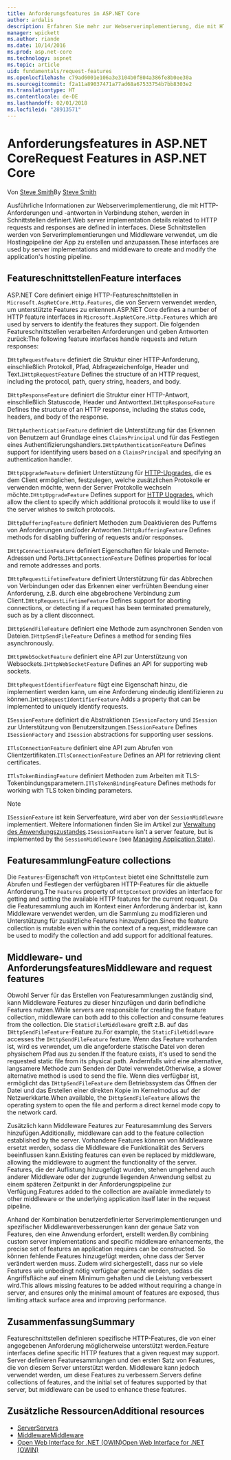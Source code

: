 ```yaml
---
title: Anforderungsfeatures in ASP.NET Core
author: ardalis
description: Erfahren Sie mehr zur Webserverimplementierung, die mit HTTP-Anforderungen und -antworten in Verbindung stehen, die in Schnittstellen definiert werden.
manager: wpickett
ms.author: riande
ms.date: 10/14/2016
ms.prod: asp.net-core
ms.technology: aspnet
ms.topic: article
uid: fundamentals/request-features
ms.openlocfilehash: c79ad6001e106a3e3104b0f804a386fe8b0ee30a
ms.sourcegitcommit: f2a11a89037471a77ad68a67533754b7bb8303e2
ms.translationtype: HT
ms.contentlocale: de-DE
ms.lasthandoff: 02/01/2018
ms.locfileid: "28913571"
---
```

# <a name="request-features-in-aspnet-core"></a><span data-ttu-id="68b62-103">Anforderungsfeatures in ASP.NET Core</span><span class="sxs-lookup"><span data-stu-id="68b62-103">Request Features in ASP.NET Core</span></span>

<span data-ttu-id="68b62-104">Von [Steve Smith](https://ardalis.com/)</span><span class="sxs-lookup"><span data-stu-id="68b62-104">By [Steve Smith](https://ardalis.com/)</span></span>

<span data-ttu-id="68b62-105">Ausführliche Informationen zur Webserverimplementierung, die mit HTTP-Anforderungen und -antworten in Verbindung stehen, werden in Schnittstellen definiert.</span><span class="sxs-lookup"><span data-stu-id="68b62-105">Web server implementation details related to HTTP requests and responses are defined in interfaces.</span></span> <span data-ttu-id="68b62-106">Diese Schnittstellen werden von Serverimplementierungen und Middleware verwendet, um die Hostingpipeline der App zu erstellen und anzupassen.</span><span class="sxs-lookup"><span data-stu-id="68b62-106">These interfaces are used by server implementations and middleware to create and modify the application's hosting pipeline.</span></span>

## <a name="feature-interfaces"></a><span data-ttu-id="68b62-107">Featureschnittstellen</span><span class="sxs-lookup"><span data-stu-id="68b62-107">Feature interfaces</span></span>

<span data-ttu-id="68b62-108">ASP.NET Core definiert einige HTTP-Featureschnittstellen in `Microsoft.AspNetCore.Http.Features`, die von Servern verwendet werden, um unterstützte Features zu erkennen.</span><span class="sxs-lookup"><span data-stu-id="68b62-108">ASP.NET Core defines a number of HTTP feature interfaces in `Microsoft.AspNetCore.Http.Features` which are used by servers to identify the features they support.</span></span> <span data-ttu-id="68b62-109">Die folgenden Featureschnittstellen verarbeiten Anforderungen und geben Antworten zurück:</span><span class="sxs-lookup"><span data-stu-id="68b62-109">The following feature interfaces handle requests and return responses:</span></span>

<span data-ttu-id="68b62-110">`IHttpRequestFeature` definiert die Struktur einer HTTP-Anforderung, einschließlich Protokoll, Pfad, Abfragezeichenfolge, Header und Text.</span><span class="sxs-lookup"><span data-stu-id="68b62-110">`IHttpRequestFeature` Defines the structure of an HTTP request, including the protocol, path, query string, headers, and body.</span></span>

<span data-ttu-id="68b62-111">`IHttpResponseFeature` definiert die Struktur einer HTTP-Antwort, einschließlich Statuscode, Header und Antworttext.</span><span class="sxs-lookup"><span data-stu-id="68b62-111">`IHttpResponseFeature` Defines the structure of an HTTP response, including the status code, headers, and body of the response.</span></span>

<span data-ttu-id="68b62-112">`IHttpAuthenticationFeature` definiert die Unterstützung für das Erkennen von Benutzern auf Grundlage eines `ClaimsPrincipal` und für das Festlegen eines Authentifizierungshandlers.</span><span class="sxs-lookup"><span data-stu-id="68b62-112">`IHttpAuthenticationFeature` Defines support for identifying users based on a `ClaimsPrincipal` and specifying an authentication handler.</span></span>

<span data-ttu-id="68b62-113">`IHttpUpgradeFeature` definiert Unterstützung für [HTTP-Upgrades](https://tools.ietf.org/html/rfc2616.html#section-14.42), die es dem Client ermöglichen, festzulegen, welche zusätzlichen Protokolle er verwenden möchte, wenn der Server Protokolle wechseln möchte.</span><span class="sxs-lookup"><span data-stu-id="68b62-113">`IHttpUpgradeFeature` Defines support for [HTTP Upgrades](https://tools.ietf.org/html/rfc2616.html#section-14.42), which allow the client to specify which additional protocols it would like to use if the server wishes to switch protocols.</span></span>

<span data-ttu-id="68b62-114">`IHttpBufferingFeature` definiert Methoden zum Deaktivieren des Pufferns von Anforderungen und/oder Antworten.</span><span class="sxs-lookup"><span data-stu-id="68b62-114">`IHttpBufferingFeature` Defines methods for disabling buffering of requests and/or responses.</span></span>

<span data-ttu-id="68b62-115">`IHttpConnectionFeature` definiert Eigenschaften für lokale und Remote-Adressen und Ports.</span><span class="sxs-lookup"><span data-stu-id="68b62-115">`IHttpConnectionFeature` Defines properties for local and remote addresses and ports.</span></span>

<span data-ttu-id="68b62-116">`IHttpRequestLifetimeFeature` definiert Unterstützung für das Abbrechen von Verbindungen oder das Erkennen einer verfrühten Beendung einer Anforderung, z.B. durch eine abgebrochene Verbindung zum Client.</span><span class="sxs-lookup"><span data-stu-id="68b62-116">`IHttpRequestLifetimeFeature` Defines support for aborting connections, or detecting if a request has been terminated prematurely, such as by a client disconnect.</span></span>

<span data-ttu-id="68b62-117">`IHttpSendFileFeature` definiert eine Methode zum asynchronen Senden von Dateien.</span><span class="sxs-lookup"><span data-stu-id="68b62-117">`IHttpSendFileFeature` Defines a method for sending files asynchronously.</span></span>

<span data-ttu-id="68b62-118">`IHttpWebSocketFeature` definiert eine API zur Unterstützung von Websockets.</span><span class="sxs-lookup"><span data-stu-id="68b62-118">`IHttpWebSocketFeature` Defines an API for supporting web sockets.</span></span>

<span data-ttu-id="68b62-119">`IHttpRequestIdentifierFeature` fügt eine Eigenschaft hinzu, die implementiert werden kann, um eine Anforderung eindeutig identifizieren zu können.</span><span class="sxs-lookup"><span data-stu-id="68b62-119">`IHttpRequestIdentifierFeature` Adds a property that can be implemented to uniquely identify requests.</span></span>

<span data-ttu-id="68b62-120">`ISessionFeature` definiert die Abstraktionen `ISessionFactory` und `ISession` zur Unterstützung von Benutzersitzungen.</span><span class="sxs-lookup"><span data-stu-id="68b62-120">`ISessionFeature` Defines `ISessionFactory` and `ISession` abstractions for supporting user sessions.</span></span>

<span data-ttu-id="68b62-121">`ITlsConnectionFeature` definiert eine API zum Abrufen von Clientzertifikaten.</span><span class="sxs-lookup"><span data-stu-id="68b62-121">`ITlsConnectionFeature` Defines an API for retrieving client certificates.</span></span>

<span data-ttu-id="68b62-122">`ITlsTokenBindingFeature` definiert Methoden zum Arbeiten mit TLS-Tokenbindungsparametern.</span><span class="sxs-lookup"><span data-stu-id="68b62-122">`ITlsTokenBindingFeature` Defines methods for working with TLS token binding parameters.</span></span>

> [!NOTE]
> <span data-ttu-id="68b62-123">`ISessionFeature` ist kein Serverfeature, wird aber von der `SessionMiddleware` implementiert. Weitere Informationen finden Sie im Artikel zur [Verwaltung des Anwendungszustandes](app-state.md).</span><span class="sxs-lookup"><span data-stu-id="68b62-123">`ISessionFeature` isn't a server feature, but is implemented by the `SessionMiddleware` (see [Managing Application State](app-state.md)).</span></span>

## <a name="feature-collections"></a><span data-ttu-id="68b62-124">Featuresammlung</span><span class="sxs-lookup"><span data-stu-id="68b62-124">Feature collections</span></span>

<span data-ttu-id="68b62-125">Die `Features`-Eigenschaft von `HttpContext` bietet eine Schnittstelle zum Abrufen und Festlegen der verfügbaren HTTP-Features für die aktuelle Anforderung.</span><span class="sxs-lookup"><span data-stu-id="68b62-125">The `Features` property of `HttpContext` provides an interface for getting and setting the available HTTP features for the current request.</span></span> <span data-ttu-id="68b62-126">Da die Featuresammlung auch im Kontext einer Anforderung änderbar ist, kann Middleware verwendet werden, um die Sammlung zu modifizieren und Unterstützung für zusätzliche Features hinzuzufügen.</span><span class="sxs-lookup"><span data-stu-id="68b62-126">Since the feature collection is mutable even within the context of a request, middleware can be used to modify the collection and add support for additional features.</span></span>

## <a name="middleware-and-request-features"></a><span data-ttu-id="68b62-127">Middleware- und Anforderungsfeatures</span><span class="sxs-lookup"><span data-stu-id="68b62-127">Middleware and request features</span></span>

<span data-ttu-id="68b62-128">Obwohl Server für das Erstellen von Featuresammlungen zuständig sind, kann Middleware Features zu dieser hinzufügen und darin befindliche Features nutzen.</span><span class="sxs-lookup"><span data-stu-id="68b62-128">While servers are responsible for creating the feature collection, middleware can both add to this collection and consume features from the collection.</span></span> <span data-ttu-id="68b62-129">Die `StaticFileMiddleware` greift z.B. auf das `IHttpSendFileFeature`-Feature zu.</span><span class="sxs-lookup"><span data-stu-id="68b62-129">For example, the `StaticFileMiddleware` accesses the `IHttpSendFileFeature` feature.</span></span> <span data-ttu-id="68b62-130">Wenn das Feature vorhanden ist, wird es verwendet, um die angeforderte statische Datei von deren physischem Pfad aus zu senden.</span><span class="sxs-lookup"><span data-stu-id="68b62-130">If the feature exists, it's used to send the requested static file from its physical path.</span></span> <span data-ttu-id="68b62-131">Andernfalls wird eine alternative, langsamere Methode zum Senden der Datei verwendet.</span><span class="sxs-lookup"><span data-stu-id="68b62-131">Otherwise, a slower alternative method is used to send the file.</span></span> <span data-ttu-id="68b62-132">Wenn dies verfügbar ist, ermöglicht das `IHttpSendFileFeature` dem Betriebssystem das Öffnen der Datei und das Erstellen einer direkten Kopie im Kernelmodus auf der Netzwerkkarte.</span><span class="sxs-lookup"><span data-stu-id="68b62-132">When available, the `IHttpSendFileFeature` allows the operating system to open the file and perform a direct kernel mode copy to the network card.</span></span>

<span data-ttu-id="68b62-133">Zusätzlich kann Middleware Features zur Featuresammlung des Servers hinzufügen.</span><span class="sxs-lookup"><span data-stu-id="68b62-133">Additionally, middleware can add to the feature collection established by the server.</span></span> <span data-ttu-id="68b62-134">Vorhandene Features können von Middleware ersetzt werden, sodass die Middleware die Funktionalität des Servers beeinflussen kann.</span><span class="sxs-lookup"><span data-stu-id="68b62-134">Existing features can even be replaced by middleware, allowing the middleware to augment the functionality of the server.</span></span> <span data-ttu-id="68b62-135">Features, die der Auflistung hinzugefügt wurden, stehen umgehend auch anderer Middleware oder der zugrunde liegenden Anwendung selbst zu einem späteren Zeitpunkt in der Anforderungspipeline zur Verfügung.</span><span class="sxs-lookup"><span data-stu-id="68b62-135">Features added to the collection are available immediately to other middleware or the underlying application itself later in the request pipeline.</span></span>

<span data-ttu-id="68b62-136">Anhand der Kombination benutzerdefinierter Serverimplementierungen und spezifischer Middlewareverbesserungen kann der genaue Satz von Features, den eine Anwendung erfordert, erstellt werden.</span><span class="sxs-lookup"><span data-stu-id="68b62-136">By combining custom server implementations and specific middleware enhancements, the precise set of features an application requires can be constructed.</span></span> <span data-ttu-id="68b62-137">So können fehlende Features hinzugefügt werden, ohne dass der Server verändert werden muss. Zudem wird sichergestellt, dass nur so viele Features wie unbedingt nötig verfügbar gemacht werden, sodass die Angriffsfläche auf einem Minimum gehalten und die Leistung verbessert wird.</span><span class="sxs-lookup"><span data-stu-id="68b62-137">This allows missing features to be added without requiring a change in server, and ensures only the minimal amount of features are exposed, thus limiting attack surface area and improving performance.</span></span>

## <a name="summary"></a><span data-ttu-id="68b62-138">Zusammenfassung</span><span class="sxs-lookup"><span data-stu-id="68b62-138">Summary</span></span>

<span data-ttu-id="68b62-139">Featureschnittstellen definieren spezifische HTTP-Features, die von einer angegebenen Anforderung möglicherweise unterstützt werden.</span><span class="sxs-lookup"><span data-stu-id="68b62-139">Feature interfaces define specific HTTP features that a given request may support.</span></span> <span data-ttu-id="68b62-140">Server definieren Featuresammlungen und den ersten Satz von Features, die von diesem Server unterstützt werden. Middleware kann jedoch verwendet werden, um diese Features zu verbessern.</span><span class="sxs-lookup"><span data-stu-id="68b62-140">Servers define collections of features, and the initial set of features supported by that server, but middleware can be used to enhance these features.</span></span>

## <a name="additional-resources"></a><span data-ttu-id="68b62-141">Zusätzliche Ressourcen</span><span class="sxs-lookup"><span data-stu-id="68b62-141">Additional resources</span></span>

* [<span data-ttu-id="68b62-142">Server</span><span class="sxs-lookup"><span data-stu-id="68b62-142">Servers</span></span>](xref:fundamentals/servers/index)
* [<span data-ttu-id="68b62-143">Middleware</span><span class="sxs-lookup"><span data-stu-id="68b62-143">Middleware</span></span>](xref:fundamentals/middleware/index)
* [<span data-ttu-id="68b62-144">Open Web Interface for .NET (OWIN)</span><span class="sxs-lookup"><span data-stu-id="68b62-144">Open Web Interface for .NET (OWIN)</span></span>](xref:fundamentals/owin)
